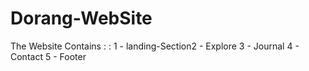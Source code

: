 # Dorang-WebSite
The Website Contains : : 1 - landing-Section2 - Explore 3 - Journal 4 - Contact 5 - Footer
